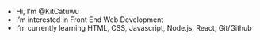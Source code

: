 - Hi, I’m @KitCatuwu
- I’m interested in Front End Web Development
- I’m currently learning HTML, CSS, Javascript, Node.js, React, Git/Github
